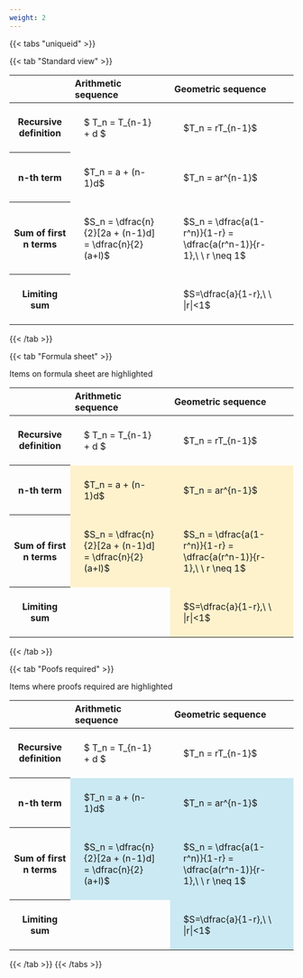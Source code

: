 ```yaml
---
weight: 2
---
```


{{< tabs "uniqueid" >}}

{{< tab "Standard view" >}}

<style type="text/css">
#T_8385c th.col_heading {
  text-align: left;
  font-size: 1em;
}
#T_8385c td {
  text-align: left;
  font-size: 1em;
  padding: 1.5em;
}
</style>
<table id="T_8385c">
  <thead>
    <tr>
      <th class="blank level0" >&nbsp;</th>
      <th id="T_8385c_level0_col0" class="col_heading level0 col0" >Arithmetic sequence</th>
      <th id="T_8385c_level0_col1" class="col_heading level0 col1" >Geometric sequence</th>
    </tr>
  </thead>
  <tbody>
    <tr>
      <th id="T_8385c_level0_row0" class="row_heading level0 row0" >Recursive definition</th>
      <td id="T_8385c_row0_col0" class="data row0 col0" >$ T_n = T_{n-1} + d $</td>
      <td id="T_8385c_row0_col1" class="data row0 col1" >$T_n = rT_{n-1}$</td>
    </tr>
    <tr>
      <th id="T_8385c_level0_row1" class="row_heading level0 row1" >n-th term</th>
      <td id="T_8385c_row1_col0" class="data row1 col0" >$T_n = a + (n-1)d$</td>
      <td id="T_8385c_row1_col1" class="data row1 col1" >$T_n = ar^{n-1}$</td>
    </tr>
    <tr>
      <th id="T_8385c_level0_row2" class="row_heading level0 row2" >Sum of first n terms</th>
      <td id="T_8385c_row2_col0" class="data row2 col0" >$S_n = \dfrac{n}{2}[2a + (n-1)d] = \dfrac{n}{2}(a+l)$</td>
      <td id="T_8385c_row2_col1" class="data row2 col1" >$S_n = \dfrac{a(1-r^n)}{1-r} = \dfrac{a(r^n-1)}{r-1},\ \  r \neq 1$</td>
    </tr>
    <tr>
      <th id="T_8385c_level0_row3" class="row_heading level0 row3" >Limiting sum</th>
      <td id="T_8385c_row3_col0" class="data row3 col0" ></td>
      <td id="T_8385c_row3_col1" class="data row3 col1" >$S=\dfrac{a}{1-r},\ \ |r|<1$</td>
    </tr>
  </tbody>
</table>
{{< /tab >}}

{{< tab "Formula sheet" >}}

Items on formula sheet are highlighted 
<br>
<style type="text/css">
#T_7e8ce th.col_heading {
  text-align: left;
  font-size: 1em;
}
#T_7e8ce td {
  text-align: left;
  font-size: 1em;
  padding: 1.5em;
}
#T_7e8ce_row0_col0, #T_7e8ce_row0_col1, #T_7e8ce_row3_col0 {
  background-color: rgba(0,0,0,0);
}
#T_7e8ce_row1_col0, #T_7e8ce_row1_col1, #T_7e8ce_row2_col0, #T_7e8ce_row2_col1, #T_7e8ce_row3_col1 {
  background-color: rgba(255,194,10, 0.2);
}
</style>
<table id="T_7e8ce">
  <thead>
    <tr>
      <th class="blank level0" >&nbsp;</th>
      <th id="T_7e8ce_level0_col0" class="col_heading level0 col0" >Arithmetic sequence</th>
      <th id="T_7e8ce_level0_col1" class="col_heading level0 col1" >Geometric sequence</th>
    </tr>
  </thead>
  <tbody>
    <tr>
      <th id="T_7e8ce_level0_row0" class="row_heading level0 row0" >Recursive definition</th>
      <td id="T_7e8ce_row0_col0" class="data row0 col0" >$ T_n = T_{n-1} + d $</td>
      <td id="T_7e8ce_row0_col1" class="data row0 col1" >$T_n = rT_{n-1}$</td>
    </tr>
    <tr>
      <th id="T_7e8ce_level0_row1" class="row_heading level0 row1" >n-th term</th>
      <td id="T_7e8ce_row1_col0" class="data row1 col0" >$T_n = a + (n-1)d$</td>
      <td id="T_7e8ce_row1_col1" class="data row1 col1" >$T_n = ar^{n-1}$</td>
    </tr>
    <tr>
      <th id="T_7e8ce_level0_row2" class="row_heading level0 row2" >Sum of first n terms</th>
      <td id="T_7e8ce_row2_col0" class="data row2 col0" >$S_n = \dfrac{n}{2}[2a + (n-1)d] = \dfrac{n}{2}(a+l)$</td>
      <td id="T_7e8ce_row2_col1" class="data row2 col1" >$S_n = \dfrac{a(1-r^n)}{1-r} = \dfrac{a(r^n-1)}{r-1},\ \  r \neq 1$</td>
    </tr>
    <tr>
      <th id="T_7e8ce_level0_row3" class="row_heading level0 row3" >Limiting sum</th>
      <td id="T_7e8ce_row3_col0" class="data row3 col0" ></td>
      <td id="T_7e8ce_row3_col1" class="data row3 col1" >$S=\dfrac{a}{1-r},\ \ |r|<1$</td>
    </tr>
  </tbody>
</table>
{{< /tab >}}

{{< tab "Poofs required" >}}

Items where proofs required are highlighted 
<br>
<style type="text/css">
#T_dfc14 th.col_heading {
  text-align: left;
  font-size: 1em;
}
#T_dfc14 td {
  text-align: left;
  font-size: 1em;
  padding: 1.5em;
}
#T_dfc14_row0_col0, #T_dfc14_row0_col1, #T_dfc14_row3_col0 {
  background-color: rgba(0,0,0,0);
}
#T_dfc14_row1_col0, #T_dfc14_row1_col1, #T_dfc14_row2_col0, #T_dfc14_row2_col1, #T_dfc14_row3_col1 {
  background-color: rgba(0,150,200, 0.2);
}
</style>
<table id="T_dfc14">
  <thead>
    <tr>
      <th class="blank level0" >&nbsp;</th>
      <th id="T_dfc14_level0_col0" class="col_heading level0 col0" >Arithmetic sequence</th>
      <th id="T_dfc14_level0_col1" class="col_heading level0 col1" >Geometric sequence</th>
    </tr>
  </thead>
  <tbody>
    <tr>
      <th id="T_dfc14_level0_row0" class="row_heading level0 row0" >Recursive definition</th>
      <td id="T_dfc14_row0_col0" class="data row0 col0" >$ T_n = T_{n-1} + d $</td>
      <td id="T_dfc14_row0_col1" class="data row0 col1" >$T_n = rT_{n-1}$</td>
    </tr>
    <tr>
      <th id="T_dfc14_level0_row1" class="row_heading level0 row1" >n-th term</th>
      <td id="T_dfc14_row1_col0" class="data row1 col0" >$T_n = a + (n-1)d$</td>
      <td id="T_dfc14_row1_col1" class="data row1 col1" >$T_n = ar^{n-1}$</td>
    </tr>
    <tr>
      <th id="T_dfc14_level0_row2" class="row_heading level0 row2" >Sum of first n terms</th>
      <td id="T_dfc14_row2_col0" class="data row2 col0" >$S_n = \dfrac{n}{2}[2a + (n-1)d] = \dfrac{n}{2}(a+l)$</td>
      <td id="T_dfc14_row2_col1" class="data row2 col1" >$S_n = \dfrac{a(1-r^n)}{1-r} = \dfrac{a(r^n-1)}{r-1},\ \  r \neq 1$</td>
    </tr>
    <tr>
      <th id="T_dfc14_level0_row3" class="row_heading level0 row3" >Limiting sum</th>
      <td id="T_dfc14_row3_col0" class="data row3 col0" ></td>
      <td id="T_dfc14_row3_col1" class="data row3 col1" >$S=\dfrac{a}{1-r},\ \ |r|<1$</td>
    </tr>
  </tbody>
</table>
{{< /tab >}}
{{< /tabs >}}